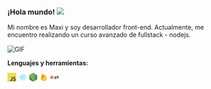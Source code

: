 
### ¡Hola mundo! <img src="https://media.giphy.com/media/hvRJCLFzcasrR4ia7z/giphy.gif" width="25px">

Mi nombre es Maxi y soy desarrollador front-end. Actualmente, me encuentro realizando un curso avanzado de fullstack - nodejs.

<img align="center" alt="GIF" src="https://experienciajoven.com/wp-content/uploads/2021/03/que-hace-un-programador-web.gif" width="800" />
  
**Lenguajes y herramientas:**  

<code><img height="20" src="https://raw.githubusercontent.com/github/explore/80688e429a7d4ef2fca1e82350fe8e3517d3494d/topics/javascript/javascript.png"></code>
<code><img height="20" src="https://raw.githubusercontent.com/github/explore/80688e429a7d4ef2fca1e82350fe8e3517d3494d/topics/react/react.png"></code>
<code><img height="20" src="https://raw.githubusercontent.com/github/explore/80688e429a7d4ef2fca1e82350fe8e3517d3494d/topics/nodejs/nodejs.png"></code>
<code><img height="20" src="https://raw.githubusercontent.com/github/explore/80688e429a7d4ef2fca1e82350fe8e3517d3494d/topics/firebase/firebase.png"></code>
<code><img height="20" src="https://raw.githubusercontent.com/github/explore/80688e429a7d4ef2fca1e82350fe8e3517d3494d/topics/git/git.png"></code>
